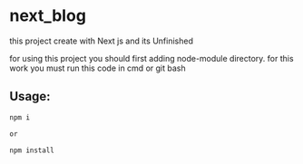 # next_blog
this project create with Next js and its Unfinished

for using this project you should first adding node-module directory.
for this work you must run this code in cmd or git bash 
## Usage:

```bash
npm i 

or 

npm install 


```

